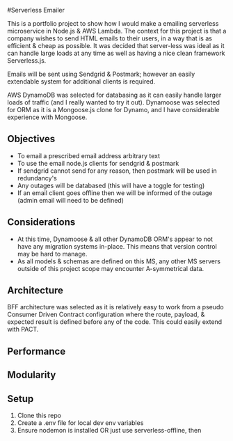 #Serverless Emailer

This is a portfolio project to show how I would make a emailing serverless microservice in Node.js & AWS Lambda. 
The context for this project is that a company wishes to send HTML emails to their users, in a way that is as efficient 
& cheap as possible. It was decided that server-less was ideal as it can handle large loads at any time as well as 
having a nice clean framework Serverless.js.

Emails will be sent using Sendgrid & Postmark; however an easily extendable system for additional clients is required.

AWS DynamoDB was selected for databasing as it can easily handle larger loads of traffic (and  I really wanted to try
it out). Dynamoose was selected for ORM as it is a Mongoose.js clone for Dynamo, and I have considerable experience with 
Mongoose.

## Objectives  
* To email a prescribed email address arbitrary text
* To use the email node.js clients for sendgrid & postmark  
* If sendgrid cannot send for any reason, then postmark will be used in redundancy's
* Any outages will be databased (this will have a toggle for testing)
* If an email client goes offline then we will be informed of the outage (admin email will need to be defined)

## Considerations
* At this time, Dynamoose & all other DynamoDB ORM's appear to not have any migration systems in-place. This means that
version control may be hard to manage.
* As all models & schemas are defined on this MS, any other MS servers outside of this project scope may encounter 
A-symmetrical data. 

## Architecture
BFF architecture was selected as it is relatively easy to work from a pseudo Consumer Driven Contract configuration where the route, payload,
& expected result is defined before any of the code. This could easily extend with PACT.

## Performance

## Modularity

## Setup
1. Clone this repo
2. Create a .env file for local dev env variables  
3. Ensure nodemon is installed OR just use serverless-offline, then 
